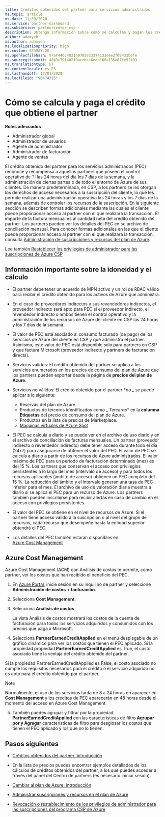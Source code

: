 ```yaml
---
title: Créditos obtenidos del partner para servicios administrados
ms.topic: article
ms.date: 11/30/2020
ms.service: partner-dashboard
ms.subservice: partnercenter-csp
description: Obtenga información sobre cómo se calculan y pagan los créditos obtenidos del partner (PEC) de Microsoft para los servicios administrados y cómo asegurarse de que cumple los requisitos.
author: adamyeh
ms.author: adamyeh
ms.localizationpriority: high
ms.custom: SEOMAY.20
ms.openlocfilehash: 97af446c4021e9785833374131eee2f08431b5fe
ms.sourcegitcommit: 4043c791402f0acebee6ede160a135e87fe92493
ms.translationtype: HT
ms.contentlocale: es-ES
ms.lasthandoff: 12/01/2020
ms.locfileid: "96474315"
---
```

# <a name="how-the-partner-earned-credit-is-calculated-and-paid"></a>Cómo se calcula y paga el crédito que obtiene el partner

**Roles adecuados**

- Administrador global
- Administrador de usuarios
- Agente de administrador
- Administrador de facturación
- Agente de ventas

El crédito obtenido del partner para los servicios administrados (PEC) reconoce y recompensa a aquellos partners que poseen el control operativo de TI las 24 horas del día los 7 días de la semana, y la administración de ciertas partes o de todo el entorno de Azure de sus clientes. De manera predeterminada, en CSP, a los partners se les otorgan los derechos de acceso necesarios a la suscripción del cliente, lo que les permite realizar una administración operativa las 24 horas y los 7 días de la semana, además de controlar los recursos de la suscripción. En la siguiente sección se describen formas adicionales mediante las cuales el cliente puede proporcionar acceso al partner con el que realizará la transacción. El importe de la factura mensual es al cantidad neta del crédito obtenido del partner. Los partners pueden ver los detalles del PEC en su archivo de conciliación mensual. Para conocer formas adicionales en las que el cliente puede proporcionar acceso al partner con el que realizará la transacción, consulta [Administración de suscripciones y recursos del plan de Azure](azure-plan-manage.md).

Lee también [Restablecer los privilegios de administrador para las suscripciones de Azure CSP](revoke-reinstate-csp.md)

## <a name="important-eligibility-and-calculation-information"></a>Información importante sobre la idoneidad y el cálculo

- El partner debe tener un acuerdo de MPN activo y un rol de RBAC válido para recibir el crédito obtenido para los activos de Azure que administra. 

- En el caso de proveedores indirectos y sus revendedores indirectos, el proveedor indirecto será apto para PEC si el proveedor indirecto, el revendedor indirecto o ambos tienen el control operativo y la administración de los recursos de Azure del cliente en CSP las 24 horas y los 7 días de la semana.

- El valor de PEC está asociado al consumo facturado (de pago) de los servicios de Azure del cliente en CSP y que administra el partner. Asimismo, este valor de PEC está disponible solo para partners en CSP y que factura Microsoft (proveedor indirecto y partners de facturación directa). 

- Servicios válidos: El crédito obtenido del partner se aplica a los servicios enumerados en los [precios de consumo del plan de Azure](https://partner.microsoft.com/commerce/sales) que los partners pueden exportar desde la página de **precios del plan de Azure**. 

- Servicios no válidos: El crédito obtenido por el partner **_no_* _ se puede aplicar a lo siguiente:
    - Reservas del plan de Azure.
    - Productos de terceros identificados como _ *Terceros** en la **columna Etiquetas** del precio de consumo del plan de Azure.    
    - Productos en la lista de precios de Marketplace.
   - [Máquinas virtuales de Azure Spot](https://partner.microsoft.com/resources/collection/azure-spot-in-csp#/)

- El PEC se calcula a diario y se puede ver en el archivo de uso diario y en el archivo de conciliación de facturas mensuales. Un partner (proveedor indirecto o revendedor indirecto) debe tener acceso durante todo el día (24x7) para asegurarse de obtener el valor del PEC. El valor de PEC se calcula a diario a partir de los recursos de Azure administrados. El valor máximo de PEC para un período de facturación determinado (mes) es del 15 %. Los partners que conservan el acceso con privilegios persistentes a lo largo del mes (intervalo de acceso) y para todos los recursos aplicables (ámbito de acceso) obtienen un PEC completo del 15 %. La reducción del ámbito y el intervalo generan una tasa de PEC inferior para el mes. El archivo de uso de valoración diaria muestra a diario si se aplica el PEC para un recurso de Azure. Los partners también pueden inscribirse para recibir alertas en caso de cambio en el acceso con privilegios persistentes.

- El valor del PEC se obtiene en el nivel de recursos de Azure. Si el partner tiene acceso válido a la suscripción o al nivel del grupo de recursos, cada recurso que desempeñe hasta la entidad superior obtendrá el PEC.  

- Los detalles del PEC también estarán disponibles en [Azure Cost Management](/azure/cost-management-billing/costs/get-started-partners)

## <a name="azure-cost-management"></a>Azure Cost Management

Azure Cost Management (ACM) con Análisis de costos te permite, como partner, ver los costos que han recibido el beneficio del PEC.  

1. En [Azure Portal](https://portal.azure.com), inicie sesión en su inquilino de partner y seleccione **Administración de costos + facturación**.

2. Selecciona **Cost Management**.

3. Selecciona **Análisis de costos**.

   La vista Análisis de costos mostrará los costos de la cuenta de facturación para todos los servicios adquiridos y consumidos con los precios que paga a Microsoft.

4. Selecciona **PartnerEarnedCreditApplied** en el menú desplegable de un gráfico dinámico para ver los costos que tienen el PEC aplicado. Si la propiedad propiedad **PartnerEarnedCreditApplied** es True, el costo asociado tiene la ventaja del crédito obtenido del partner. 

Si la propiedad PartnerEarnedCreditApplied es False, el costo asociado no cumple los requisitos necesarios para el crédito o el servicio adquirido no es apto para el crédito obtenido por el partner.

>[!NOTE] 
>Normalmente, el uso de los servicios tarda de 8 a 24 horas en aparecer en **Cost Management** y los créditos de PEC aparecerán en 48 horas desde el momento del acceso en Azure Cost Management.

5. También puedes agrupar y filtrar por la propiedad **PartnerEarnedCreditApplied** con las características de filtro **Agrupar por y Agregar** características de filtro para desglosar los costos que tienen el PEC aplicado y los que no lo tienen.

## <a name="next-steps"></a>Pasos siguientes

- [Créditos obtenidos del partner: introducción](partner-earned-credit.md)

- En la lista de precios puedes encontrar ejemplos detallados de los cálculos de créditos obtenidos del partner, a los que puedes acceder a través del panel del Centro de partners (es necesario iniciar sesión).

- [Cambiar al plan de Azure: introducción](azure-plan-get-started.md)

- [Administrar suscripciones y recursos en el plan de Azure](azure-plan-manage.md)

- [Revocación o restablecimiento de los privilegios de administrador para las suscripciones del programa CSP de Azure](revoke-reinstate-csp.md)
